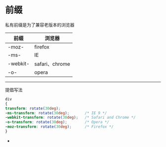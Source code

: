 # 前缀

私有前缀是为了兼容老版本的浏览器

| 前缀     | 浏览器         |
| -------- | -------------- |
| -moz-    | firefox        |
| -ms-     | IE             |
| -webkit- | safari、chrome |
| -o-      | opera          |

---

提倡写法

```css
div
{
transform: rotate(30deg);
-ms-transform: rotate(30deg);		/* IE 9 */
-webkit-transform: rotate(30deg);	/* Safari and Chrome */
-o-transform: rotate(30deg);		/* Opera */
-moz-transform: rotate(30deg);		/* Firefox */
}
```

+
